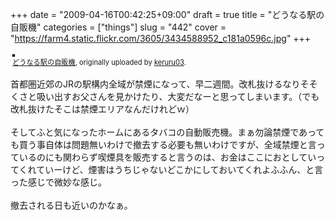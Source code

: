 +++
date = "2009-04-16T00:42:25+09:00"
draft = true
title = "どうなる駅の自販機"
categories = ["things"]
slug = "442"
cover = "https://farm4.static.flickr.com/3605/3434588952_c181a0596c.jpg"
+++


<div style="text-align: left; padding: 3px;">
<a href="https://www.flickr.com/photos/keruru/3434588952/" title="photo sharing"><img src="https://farm4.static.flickr.com/3605/3434588952_c181a0596c.jpg" style="border: solid 2px #000000;" alt="" /></a>
<br />
<span style="font-size: 0.8em; margin-top: 0px;"><a href="https://www.flickr.com/photos/keruru/3434588952/">どうなる駅の自販機</a>, originally uploaded by <a href="https://www.flickr.com/people/keruru/">keruru03</a>.</span>
</div>
<p>
首都圏近郊のJRの駅構内全域が禁煙になって、早二週間。改札抜けるなりそそくさと吸い出すお父さんを見かけたり、大変だなーと思ってしまいます。（でも改札抜けたそこは禁煙エリアなんだけれどｗ）<br />
<br />
そしてふと気になったホームにあるタバコの自動販売機。まぁ勿論禁煙であっても買う事自体は問題無いわけで撤去する必要も無いわけですが、全域禁煙と言っているのにも関わらず喫煙具を販売すると言うのは、お金はここにおとしていってくれていーけど、煙害はうちじゃないどこかにしておいてくれよふふん、と言った感じで微妙な感じ。<br />
<br />
撤去される日も近いのかなぁ。
</p>
